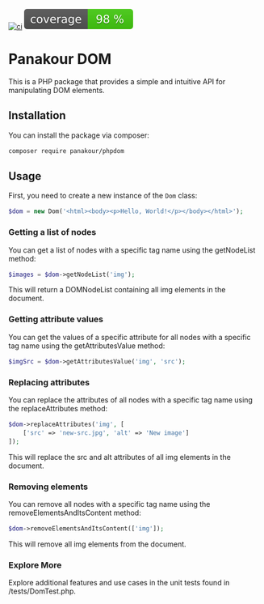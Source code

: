 [![ci](https://github.com/panakour/phpdom/actions/workflows/ci.yml/badge.svg)](https://github.com/panakour/phpdom/actions/workflows/ci.yml)
![Code Coverage Badge](https://raw.githubusercontent.com/panakour/phpdom/image-data/coverage.svg)

# Panakour DOM

This is a PHP package that provides a simple and intuitive API for manipulating DOM elements.

## Installation

You can install the package via composer:

```bash
composer require panakour/phpdom
```

## Usage

First, you need to create a new instance of the `Dom` class:

```php
$dom = new Dom('<html><body><p>Hello, World!</p></body></html>');
```

### Getting a list of nodes
You can get a list of nodes with a specific tag name using the getNodeList method:
```php
$images = $dom->getNodeList('img');
```
This will return a DOMNodeList containing all img elements in the document.

### Getting attribute values
You can get the values of a specific attribute for all nodes with a specific tag name using the getAttributesValue method:
```php
$imgSrc = $dom->getAttributesValue('img', 'src');
```

### Replacing attributes
You can replace the attributes of all nodes with a specific tag name using the replaceAttributes method:
```php
$dom->replaceAttributes('img', [
    ['src' => 'new-src.jpg', 'alt' => 'New image']
]);
```

This will replace the src and alt attributes of all img elements in the document.

### Removing elements
You can remove all nodes with a specific tag name using the removeElementsAndItsContent method:
```php
$dom->removeElementsAndItsContent(['img']);
```

This will remove all img elements from the document.

### Explore More
Explore additional features and use cases in the unit tests found in /tests/DomTest.php.